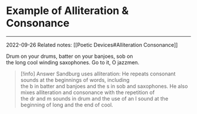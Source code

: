 # Example of Alliteration & Consonance
---
2022-09-26
Related notes: [[Poetic Devices#Alliteration Consonance]]

Drum on your drums, batter on your banjoes, sob on the long cool winding saxophones. Go to it, O jazzmen.


> [!info] Answer
> Sandburg uses alliteration: He repeats consonant sounds at the beginnings of words, including the b in batter and banjoes and the s in sob and saxophones. He also mixes alliteration and consonance with the repetition of the dr and m sounds in drum and the use of an l sound at the beginning of long and the end of cool.
